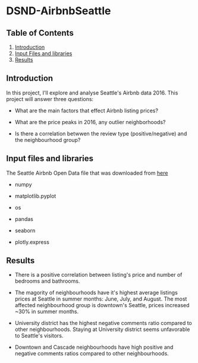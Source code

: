 # DSND-AirbnbSeattle


## Table of Contents
1. [Introduction](#introduction)
2. [Input Files and libraries](#files)
3. [Results](#results)


## Introduction <a name="introduction"></a>

In this project, I'll explore and analyse Seattle's Airbnb data 2016. This project will answer three questions:

- What are the main factors that effect Airbnb listing prices?

- What are the price peaks in 2016, any outlier neighborhoods?

- Is there a correlation betwwen the review type (positive/negative) and the neighbourhood group?


## Input files and libraries <a name="files"></a>

The Seattle Airbnb Open Data file that was downloaded from [here](https://www.kaggle.com/airbnb/seattle/data)

- numpy

- matplotlib.pyplot

- os

- pandas

- seaborn

- plotly.express


## Results <a name="results"></a>

- There is a positive correlation between listing's price and number of bedrooms and bathrooms.

- The magority of neighbourhoods have it's highest average listings prices at Seattle in summer months: June, July, and August. The most affected neighbourhood group is downtown's Seattle, prices increased ~30% in summer months. 

- University district has the highest negative comments ratio compared to other neighbourhoods. Staying at University district seems unfavorable to Seattle's visitors.

- Downtown and Cascade neighbourhoods have high positive and negative comments ratios compared to other neighbourhoods.

